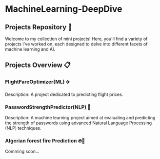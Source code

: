 # MachineLearning-DeepDive

## Projects Repository 🌟
Welcome to my collection of mini projects! Here, you'll find a variety of projects I've worked on, each designed to delve into different facets of machine learning and AI.

## Projects Overview 📋
### FlightFareOptimizer(ML) ✈️
Description: A project dedicated to predicting flight prices.
### PasswordStrengthPredictor(NLP) 🔐
Description: A machine learning project aimed at evaluating and predicting the strength of passwords using advanced Natural Language Processing (NLP) techniques.
### Algerian forest fire Prediction 🔥🌲
Comming soon...
